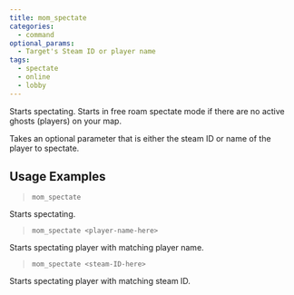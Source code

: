 ```yaml
---
title: mom_spectate
categories:
  - command
optional_params:
  - Target's Steam ID or player name
tags:
  - spectate
  - online
  - lobby
---
```


Starts spectating.
Starts in free roam spectate mode if there are no active ghosts (players) on your map.

Takes an optional parameter that is either the steam ID or name of the player to spectate.

## Usage Examples

> `mom_spectate`

Starts spectating.

> `mom_spectate <player-name-here>`

Starts spectating player with matching player name.

> `mom_spectate <steam-ID-here>`

Starts spectating player with matching steam ID.

